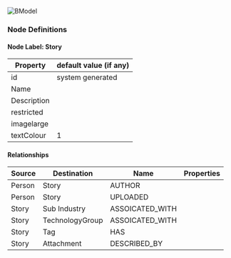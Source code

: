 ![BModel](https://github.dxc.com/ArchitectureOffice/DigitalExplorer/blob/master/images/StoryMetaModel.png)

### **Node Definitions**

#### Node Label: Story

|Property|default value (if any)|
|----|----|
|id|system generated
|Name |
|Description  
|restricted
|imagelarge
|textColour|1


#### Relationships

|Source|Destination|Name|Properties|
|----|----|----|----|
|Person|Story|AUTHOR
|Person|Story|UPLOADED
|Story|Sub Industry|ASSOICATED_WITH
|Story|TechnologyGroup|ASSOICATED_WITH
|Story|Tag|HAS
|Story|Attachment|DESCRIBED_BY

